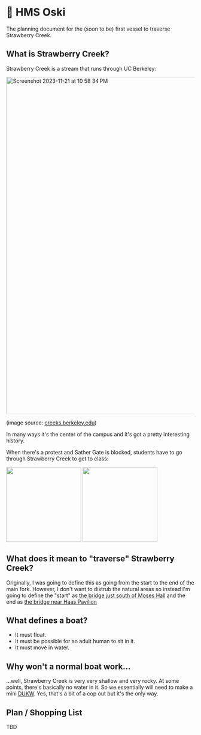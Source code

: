 # 🐻 HMS Oski

The planning document for the (soon to be) first vessel to traverse Strawberry Creek.

## What is Strawberry Creek?

Strawberry Creek is a stream that runs through UC Berkeley:

<img width="900" alt="Screenshot 2023-11-21 at 10 58 34 PM" src="https://github.com/sampoder/hms-oski/assets/39828164/43ff6e4d-e044-40a4-8eac-882432cbb208">

(image source: [creeks.berkeley.edu](https://creeks.berkeley.edu/sites/default/files/publications/scnaturalareas.pdf))

In many ways it's the center of the campus and it's got a pretty interesting history. 

When there's a protest and Sather Gate is blocked, students have to go through Strawberry Creek to get to class:

<img src="https://github.com/sampoder/hms-oski/assets/39828164/bf84ca25-2041-4d95-b159-8ea2d12a34df" height="200px" />
<img src="https://github.com/sampoder/hms-oski/assets/39828164/49f988a5-e1e5-4a0c-b017-6121496de7be" height="200px" />

## What does it mean to "traverse" Strawberry Creek?

Originally, I was going to define this as going from the start to the end of the main fork. However, I don't want to distrub the natural areas so instead I'm going to define the "start" as [the bridge just south of Moses Hall](https://maps.app.goo.gl/5gNNp6LmsLej8RKr5) and the end as [the bridge near Haas Pavilion](https://maps.app.goo.gl/ecUx1sd5Ywh5a3R78)

## What defines a boat?

* It must float.
* It must be possible for an adult human to sit in it.
* It must move in water.

## Why won't a normal boat work...

...well, Strawberry Creek is very very shallow and very rocky. At some points, there's basically no water in it. So we essentially will need to make a mini [DUKW](https://en.wikipedia.org/wiki/DUKW). Yes, that's a bit of a cop out but it's the only way.

## Plan / Shopping List

TBD

